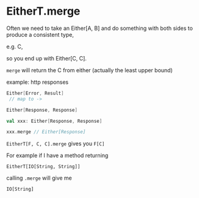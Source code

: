 # EitherT.merge

Often we need to take an Either[A, B] and do something with both sides to produce a consistent type,

e.g. C,

so you end up with Either[C, C].

`merge` will return the C from either (actually the least upper bound)

example: http responses

```scala
Either[Error, Result]
 // map to ->

Either[Response, Response]

val xxx: Either[Response, Response]

xxx.merge // Either[Response]
```

`EitherT[F, C, C].merge` gives you `F[C]`

For example if I have a method returning
```
EitherT[IO[String, String]]
```

calling `.merge` will give me

```
IO[String]
```


